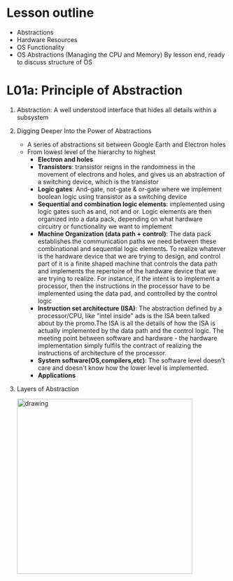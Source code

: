 # Lesson outline
- Abstractions
- Hardware Resources
- OS Functionality
- OS Abstractions (Managing the CPU and Memory)
By lesson end, ready to discuss structure of OS

# L01a: Principle of Abstraction
1. Abstraction: A well understood interface that hides all details within a subsystem
2. Digging Deeper Into the Power of Abstractions
   - A series of abstractions sit between Google Earth and Electron holes
   - From lowest level of the hierarchy to highest
     - **Electron and holes**
     - **Transistors**: transistor reigns in the randomness in the movement of electrons and holes, and gives us an abstraction of a switching device, which is the transistor
     - **Logic gates**: And-gate, not-gate & or-gate where we implement boolean logic using transistor as a switching device
     - **Sequential and combination logic elements**: implemented using logic gates such as and, not and or. Logic elements are then organized into a data pack, depending on what hardware circuitry or functionality we want to implement
     - **Machine Organization (data path + control)**: The data pack establishes the communication paths we need between these combinational and sequential logic elements. To realize whatever is the hardware device that we are trying to design, and control part of it is a finite shaped machine that controls the data path and implements the repertoire of the hardware device that we are trying to realize. For instance, if the intent is to implement a processor, then the instructions in the processor have to be implemented using the data pad, and controlled by the control logic
     - **Instruction set architecture (ISA)**: The abstraction defined by a processor/CPU, like "intel inside" ads is the ISA been talked about by the promo.The ISA is all the details of how the ISA is actually implemented by the data path and the control logic. The meeting point between software and hardware - the hardware implementation simply fulfils the contract of realizing the instructions of architecture of the processor.
     - **System software(OS,compilers,etc)**: The software level doesn't care and doesn't know how the lower level  is implemented.
     - **Applications**

3. Layers of Abstraction

    <img src="https://user-images.githubusercontent.com/62491253/149035805-ea0a6482-b8dd-4173-8b97-70871f714c49.png" alt="drawing" width="400"/>
